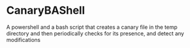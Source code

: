 # CanaryBAShell
A powershell and a bash script that creates a canary file in the temp directory and then periodically checks for its presence, and detect any modifications
